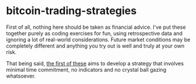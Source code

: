 # bitcoin-trading-strategies

First of all, nothing here should be taken as financial advice. I've put these together purely as coding exercises for fun, using retrospective data and ignoring a lot of real-world considerations. Future market conditions may be completely different and anything you try out is well and truly at your own risk.

That being said, [the first of these](https://github.com/timk11/bitcoin-trading-strategies/blob/master/BTC_spot_strategy.ipynb) aims to develop a strategy that involves minimal time commitment, no indicators and no crystal ball gazing whatsoever.
